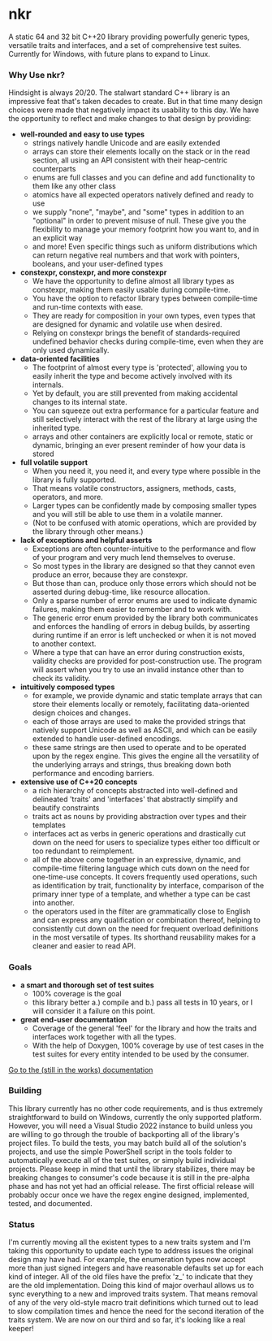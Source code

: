 # nkr
A static 64 and 32 bit C++20 library providing powerfully generic types, versatile traits and interfaces, and a set of comprehensive test suites. Currently for Windows, with future plans to expand to Linux.

### Why Use nkr?
Hindsight is always 20/20. The stalwart standard C++ library is an impressive feat that's taken decades to create. But in that time many design choices were made that negatively impact its usability to this day. We have the opportunity to reflect and make changes to that design by providing:
- **well-rounded and easy to use types**
  - strings natively handle Unicode and are easily extended
  - arrays can store their elements locally on the stack or in the read section, all using an API consistent with their heap-centric counterparts
  - enums are full classes and you can define and add functionality to them like any other class
  - atomics have all expected operators natively defined and ready to use
  - we supply "none", "maybe", and "some" types in addition to an "optional" in order to prevent misuse of null. These give you the flexibility to manage your memory footprint how you want to, and in an explicit way
  - and more! Even specific things such as uniform distributions which can return negative real numbers and that work with pointers, booleans, and your user-defined types
- **constexpr, constexpr, and more constexpr**
  - We have the opportunity to define almost all library types as constexpr, making them easily usable during compile-time.
  - You have the option to refactor library types between compile-time and run-time contexts with ease.
  - They are ready for composition in your own types, even types that are designed for dynamic and volatile use when desired.
  - Relying on constexpr brings the benefit of standards-required undefined behavior checks during compile-time, even when they are only used dynamically.
- **data-oriented facilities**
  - The footprint of almost every type is 'protected', allowing you to easily inherit the type and become actively involved with its internals.
  - Yet by default, you are still prevented from making accidental changes to its internal state.
  - You can squeeze out extra performance for a particular feature and still selectively interact with the rest of the library at large using the inherited type.
  - arrays and other containers are explicitly local or remote, static or dynamic, bringing an ever present reminder of how your data is stored
- **full volatile support**
  - When you need it, you need it, and every type where possible in the library is fully supported.
  - That means volatile constructors, assigners, methods, casts, operators, and more.
  - Larger types can be confidently made by composing smaller types and you will still be able to use them in a volatile manner.
  - (Not to be confused with atomic operations, which are provided by the library through other means.)
- **lack of exceptions and helpful asserts**
  - Exceptions are often counter-intuitive to the performance and flow of your program and very much lend themselves to overuse.
  - So most types in the library are designed so that they cannot even produce an error, because they are constexpr.
  - But those than can, produce only those errors which should not be asserted during debug-time, like resource allocation.
  - Only a sparse number of error enums are used to indicate dynamic failures, making them easier to remember and to work with.
  - The generic error enum provided by the library both communicates and enforces the handling of errors in debug builds, by asserting during runtime if an error is left unchecked or when it is not moved to another context.
  - Where a type that can have an error during construction exists, validity checks are provided for post-construction use. The program will assert when you try to use an invalid instance other than to check its validity.
- **intuitively composed types**
  - for example, we provide dynamic and static template arrays that can store their elements locally or remotely, facilitating data-oriented design choices and changes.
  - each of those arrays are used to make the provided strings that natively support Unicode as well as ASCII, and which can be easily extended to handle user-defined encodings.
  - these same strings are then used to operate and to be operated upon by the regex engine. This gives the engine all the versatility of the underlying arrays and strings, thus breaking down both performance and encoding barriers.
- **extensive use of C++20 concepts** 
  - a rich hierarchy of concepts abstracted into well-defined and delineated 'traits' and 'interfaces' that abstractly simplify and beautify constraints
  - traits act as nouns by providing abstraction over types and their templates
  - interfaces act as verbs in generic operations and drastically cut down on the need for users to specialize types either too difficult or too redundant to reimplement.
  - all of the above come together in an expressive, dynamic, and compile-time filtering language which cuts down on the need for one-time-use concepts. It covers frequently used operations, such as identification by trait, functionality by interface, comparison of the primary inner type of a template, and whether a type can be cast into another.
  - the operators used in the filter are grammatically close to English and can express any qualification or combination thereof, helping to consistently cut down on the need for frequent overload definitions in the most versatile of types. Its shorthand reusability makes for a cleaner and easier to read API.

### Goals
- **a smart and thorough set of test suites**
  - 100% coverage is the goal
  - this library better a.) compile and b.) pass all tests in 10 years, or I will consider it a failure on this point.
- **great end-user documentation**
  - Coverage of the general 'feel' for the library and how the traits and interfaces work together with all the types.
  - With the help of Doxygen, 100% coverage by use of test cases in the test suites for every entity intended to be used by the consumer.

[Go to the (still in the works) documentation](https://r-neal-kelly.github.io/nkr_docs)

### Building
This library currently has no other code requirements, and is thus extremely straightforward to build on Windows, currently the only supported platform. However, you will need a Visual Studio 2022 instance to build unless you are willing to go through the trouble of backporting all of the library's project files. To build the tests, you may batch build all of the solution's projects, and use the simple PowerShell script in the tools folder to automatically execute all of the test suites, or simply build individual projects. Please keep in mind that until the library stabilizes, there may be breaking changes to consumer's code because it is still in the pre-alpha phase and has not yet had an official release. The first official release will probably occur once we have the regex engine designed, implemented, tested, and documented.

### Status
I'm currently moving all the existent types to a new traits system and I'm taking this opportunity to update each type to address issues the original design may have had. For example, the enumeration types now accept more than just signed integers and have reasonable defaults set up for each kind of integer. All of the old files have the prefix 'z_' to indicate that they are the old implementation. Doing this kind of major overhaul allows us to sync everything to a new and improved traits system. That means removal of any of the very old-style macro trait definitions which turned out to lead to slow compilation times and hence the need for the second iteration of the traits system. We are now on our third and so far, it's looking like a real keeper!

